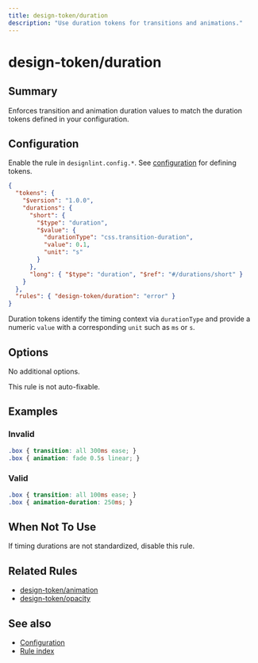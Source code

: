 ```yaml
---
title: design-token/duration
description: "Use duration tokens for transitions and animations."
---
```


# design-token/duration

## Summary
Enforces transition and animation duration values to match the duration tokens defined in your configuration.

## Configuration
Enable the rule in `designlint.config.*`. See [configuration](../../configuration.md) for defining tokens.

```json
{
  "tokens": {
    "$version": "1.0.0",
    "durations": {
      "short": {
        "$type": "duration",
        "$value": {
          "durationType": "css.transition-duration",
          "value": 0.1,
          "unit": "s"
        }
      },
      "long": { "$type": "duration", "$ref": "#/durations/short" }
    }
  },
  "rules": { "design-token/duration": "error" }
}
```

Duration tokens identify the timing context via `durationType` and provide a numeric `value`
with a corresponding `unit` such as `ms` or `s`.

## Options
No additional options.

This rule is not auto-fixable.

## Examples

### Invalid

```css
.box { transition: all 300ms ease; }
.box { animation: fade 0.5s linear; }
```

### Valid

```css
.box { transition: all 100ms ease; }
.box { animation-duration: 250ms; }
```

## When Not To Use
If timing durations are not standardized, disable this rule.

## Related Rules
- [design-token/animation](./animation.md)
- [design-token/opacity](./opacity.md)

## See also
- [Configuration](../../configuration.md)
- [Rule index](../index.md)
